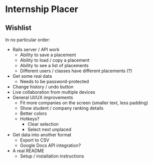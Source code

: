 # Internship Placer

## Wishlist
In no particular order:

- Rails server / API work
  - Ability to save a placement
  - Ability to load / copy a placement
  - Ability to see a list of placements
  - Different users / classes have different placements (?)
- Get some real data
  - Needs to be password-protected
- Change history / undo button
- Live collaboration from multiple devices
- General UI/UX improvements
  - Fit more companies on the screen (smaller text, less padding)
  - Show student / company ranking details
  - Better colors
  - Hotkeys?
    - Clear selection
    - Select next unplaced
- Get data into another format
  - Export to CSV
  - Google Docs API integration?
- A real README
  - Setup / installation instructions

